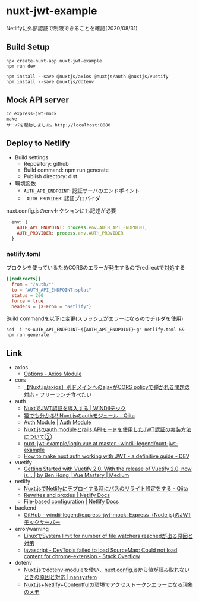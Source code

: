 # nuxt-jwt-example

Netlifyに外部認証で制限できることを確認(2020/08/31)

## Build Setup

```shell
npx create-nuxt-app nuxt-jwt-example
npm run dev
```

```shell
npm install --save @nuxtjs/axios @nuxtjs/auth @nuxtjs/vuetify
npm install --save @nuxtjs/dotenv
```

## Mock API server

```
cd express-jwt-mock
make
サーバを起動しました。http://localhost:8080
```

## Deploy to Netlify

* Build settings
    * Repository: github
    * Build command: npm run generate
    * Publish directory: dist 
* 環境変数
    * `AUTH_API_ENDPOINT`: 認証サーバのエンドポイント
    * ` AUTH_PROVIDER`: 認証プロバイダ

nuxt.config.jsのenvセクションにも記述が必要

```javascript
  env: {
    AUTH_API_ENDPOINT: process.env.AUTH_API_ENDPOINT,
    AUTH_PROVIDER: process.env.AUTH_PROVIDER
  }
```

### netlify.toml

プロクシを使っているためCORSのエラーが発生するのでredirectで対処する

```toml
[[redirects]]
  from = "/auth/*"
  to = "AUTH_API_ENDPOINT:splat"
  status = 200
  force = true
  headers = {X-From = "Netlify"}
```

Build commandを以下に変更(スラッシュがエラーになるのでチルダを使用)

```shell
sed -i "s~AUTH_API_ENDPOINT~${AUTH_API_ENDPOINT}~g" netlify.toml && npm run generate
```

## Link

* axios
    * [Options \- Axios Module](https://axios.nuxtjs.org/options/)
* cors
    * [【Nuxt\.js/axios】別ドメインへのajaxがCORS policyで弾かれる問題の対応 \- フリーランチ食べたい](https://blog.ikedaosushi.com/entry/2019/02/09/013404)
* auth
    * [NuxtでJWT認証を導入する \| WINDIIテック](https://tech.windii.jp/frontend/nuxt/nuxt-jwt-tutorial)
    * [猿でも分かる\!\! Nuxt\.jsのauthモジュール \- Qiita](https://qiita.com/kj455/items/66a1aab1524af51160ff)
    * [Auth Module \| Auth Module](https://auth.nuxtjs.org/)
    * [Nuxt\.jsのauth moduleとrails APIモードを使用したJWT認証の実装方法について②](https://www.for-engineer.life/entry/nuxt-rails-jwt2/)
    * [nuxt\-jwt\-example/login\.vue at master · windii\-legend/nuxt\-jwt\-example](https://github.com/windii-legend/nuxt-jwt-example/blob/master/pages/login.vue)
    * [How to make nuxt auth working with JWT \- a definitive guide \- DEV](https://dev.to/mrnaif2018/how-to-make-nuxt-auth-working-with-jwt-a-definitive-guide-9he)
* vuetify
    * [Getting Started with Vuetify 2\.0\. With the release of Vuetify 2\.0, now is… \| by Ben Hong \| Vue Mastery \| Medium](https://medium.com/vue-mastery/getting-started-with-vuetify-2-0-522ad3a55154)
* netlify
    * [Nuxt\.jsでNetlifyにデプロイする時にパスのリライト設定をする \- Qiita](https://qiita.com/kaki_0704/items/8174b0e6eed7a7f762dc)
    * [Rewrites and proxies \| Netlify Docs](https://docs.netlify.com/routing/redirects/rewrites-proxies/#signed-proxy-redirects)
    * [File\-based configuration \| Netlify Docs](https://docs.netlify.com/configure-builds/file-based-configuration/#inject-environment-variable-values)
* backend
    * [GitHub \- windii\-legend/express\-jwt\-mock: Express（Node\.js\)のJWTモックサーバー](https://github.com/windii-legend/express-jwt-mock)
* error/warning
    * [LinuxでSystem limit for number of file watchers reachedが出る原因と対策](https://www.virment.com/how-to-fix-system-limit-for-number-of-file-watchers-reached/)
    * [javascript \- DevTools failed to load SourceMap: Could not load content for chrome\-extension \- Stack Overflow](https://stackoverflow.com/questions/61339968/devtools-failed-to-load-sourcemap-could-not-load-content-for-chrome-extension)
* dotenv
    * [Nuxt\.jsでdotenv\-moduleを使い、nuxt\.config\.jsから値が読み取れないときの原因と対応 \| nansystem](https://nansystem.com/nuxt-dotenv-module-pitfall/)
    * [Nuxt\.js\+Netlify\+Contentfulの環境でアクセストークンエラーになる現象のメモ](https://protoout.studio/posts/nuxtjs-netlify-contentful)
